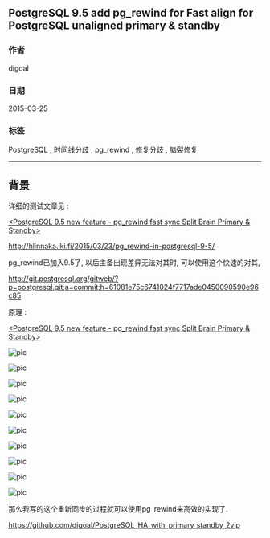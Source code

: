 ## PostgreSQL 9.5 add pg_rewind for Fast align for PostgreSQL unaligned primary & standby   
                                  
### 作者                                  
digoal                                  
                                  
### 日期                                  
2015-03-25                                 
                                  
### 标签                                  
PostgreSQL , 时间线分歧 , pg_rewind , 修复分歧 , 脑裂修复     
                                  
----                                  
                                  
## 背景     
详细的测试文章见 :   
  
[<PostgreSQL 9.5 new feature - pg_rewind fast sync Split Brain Primary & Standby>](20150325_02.md)  
  
http://hlinnaka.iki.fi/2015/03/23/pg_rewind-in-postgresql-9-5/  
  
pg_rewind已加入9.5了, 以后主备出现差异无法对其时, 可以使用这个快速的对其,   
  
http://git.postgresql.org/gitweb/?p=postgresql.git;a=commit;h=61081e75c6741024f7717ade0450090590e96c85  
  
原理 :   
  
[<PostgreSQL 9.5 new feature - pg_rewind fast sync Split Brain Primary & Standby>](20150325_01_pdf_001.pdf)  
  
![pic](20150325_01_pic_001.png)  
  
![pic](20150325_01_pic_002.png)  
  
![pic](20150325_01_pic_003.png)  
  
![pic](20150325_01_pic_004.png)  
  
![pic](20150325_01_pic_005.png)  
  
![pic](20150325_01_pic_006.png)  
  
![pic](20150325_01_pic_007.png)  
  
![pic](20150325_01_pic_008.png)  
  
![pic](20150325_01_pic_009.png)  
  
![pic](20150325_01_pic_010.png)  
  
  
那么我写的这个重新同步的过程就可以使用pg_rewind来高效的实现了.  
  
https://github.com/digoal/PostgreSQL_HA_with_primary_standby_2vip  
  

